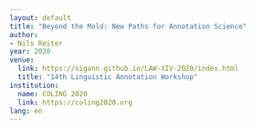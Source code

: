 ```yaml
---
layout: default
title: "Beyond the Mold: New Paths for Annotation Science"
author:
- Nils Reiter
year: 2020
venue:
  link: https://sigann.github.io/LAW-XIV-2020/index.html
  title: "14th Linguistic Annotation Workshop"
institution:
  name: COLING 2020
  link: https://coling2020.org
lang: en
---
```

